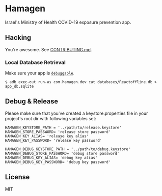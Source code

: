 # Hamagen

Israel's Ministry of Health COVID-19 exposure prevention app.


## Hacking

You're awesome. See [CONTRIBUTING.md](CONTRIBUTING.md).

### Local Database Retrieval

Make sure your app is [`debuggable`](https://developer.android.com/guide/topics/manifest/application-element).

~~~
$ adb exec-out run-as com.hamagen.dev cat databases/Reactoffline.db > app_db.sqlite
~~~

## Debug & Release

Please make sure that you've created a keystore.properties file in your project's root dir with following variables set:

~~~
HAMAGEN_KEYSTORE_PATH = '../path/to/release.keystore'
HAMAGEN_STORE_PASSWORD= 'release store password'
HAMAGEN_KEY_ALIAS= 'release key alias'
HAMAGEN_KEY_PASSWORD= 'release key password'

HAMAGEN_DEBUG_KEYSTORE_PATH = '../path/to/debug.keystore'
HAMAGEN_DEBUG_STORE_PASSWORD= 'debug store password'
HAMAGEN_DEBUG_KEY_ALIAS= 'debug key alias'
HAMAGEN_DEBUG_KEY_PASSWORD= 'debug key password'

~~~

## License

MIT
